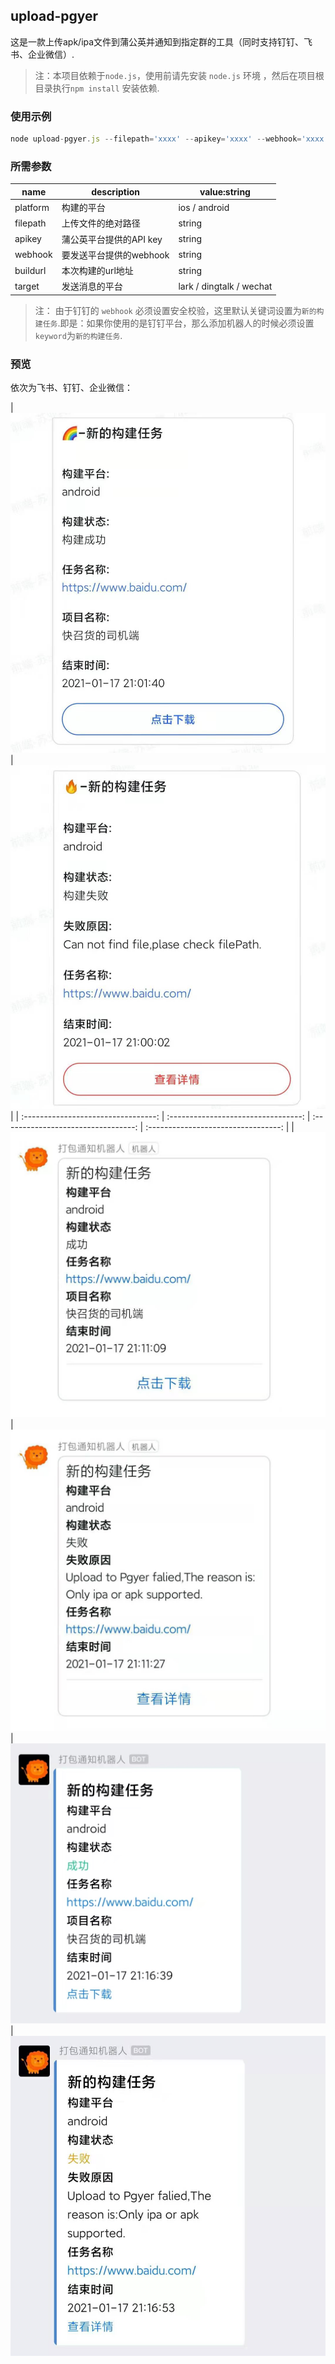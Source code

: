 ## upload-pgyer


这是一款上传apk/ipa文件到蒲公英并通知到指定群的工具（同时支持钉钉、飞书、企业微信）.

> 注：本项目依赖于`node.js`，使用前请先安装 `node.js` 环境 ，然后在项目根目录执行`npm install` 安装依赖.


### 使用示例
```js
node upload-pgyer.js --filepath='xxxx' --apikey='xxxx' --webhook='xxxx' --buildurl='https://www.baidu.com/' --platform='android' --target='lark'
```

### 所需参数
 name | description | value:string
 ---- | --- | ----
 platform |	构建的平台         |  ios / android
 filepath |	上传文件的绝对路径   |   string  
 apikey   |	蒲公英平台提供的API key	  |     string
 webhook  |	要发送平台提供的webhook	  |       string
 buildurl |本次构建的url地址 |  string
 target   |	发送消息的平台 | lark / dingtalk / wechat


> 注： 由于钉钉的 `webhook` 必须设置安全校验，这里默认关键词设置为`新的构建任务`.即是：如果你使用的是钉钉平台，那么添加机器人的时候必须设置`keyword`为`新的构建任务`.
 ### 预览
依次为飞书、钉钉、企业微信：

| ![](./screenshot/lark_success.jpg)  | ![](./screenshot/lark_failed.jpg) |
| :---------------------------------: | :---------------------------------: | :---------------------------------: | :---------------------------------: |
| ![](./screenshot/dingtalk_success.jpg)  | ![](./screenshot/dingtalk_failed.jpg) 
| ![](./screenshot/wechat_success.jpg) | ![](./screenshot/wechat_failed.jpg)                            
